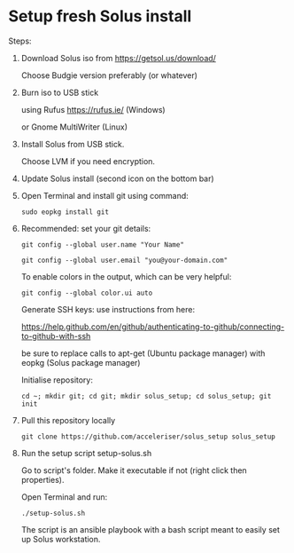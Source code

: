 # Setup fresh Solus install 

Steps:
1. Download Solus iso from https://getsol.us/download/

   Choose Budgie version preferably (or whatever)

2. Burn iso to USB stick 

   using Rufus https://rufus.ie/ (Windows) 

   or Gnome MultiWriter (Linux)

3. Install Solus from USB stick. 

   Choose LVM if you need encryption.

4. Update Solus install (second icon on the bottom bar)

5. Open Terminal and install git using command:

   `sudo eopkg install git`

6. Recommended:  set your git details:

    `git config --global user.name "Your Name"`

    `git config --global user.email "you@your-domain.com"`

   To enable colors in the output, which can be very helpful:

    `git config --global color.ui auto`

   Generate SSH keys: use instructions from here:

    https://help.github.com/en/github/authenticating-to-github/connecting-to-github-with-ssh

    be sure to replace calls to apt-get (Ubuntu package manager) with eopkg (Solus package manager)

   Initialise repository:

    `cd ~; mkdir git; cd git; mkdir solus_setup; cd solus_setup; git init` 

7. Pull this repository locally

   `git clone https://github.com/acceleriser/solus_setup solus_setup`
   
8. Run the setup script setup-solus.sh 

   Go to script's folder. Make it executable if not (right click then properties).

   Open Terminal and run:

    `./setup-solus.sh`

   The script is an ansible playbook with a bash script meant to easily set up Solus workstation.

